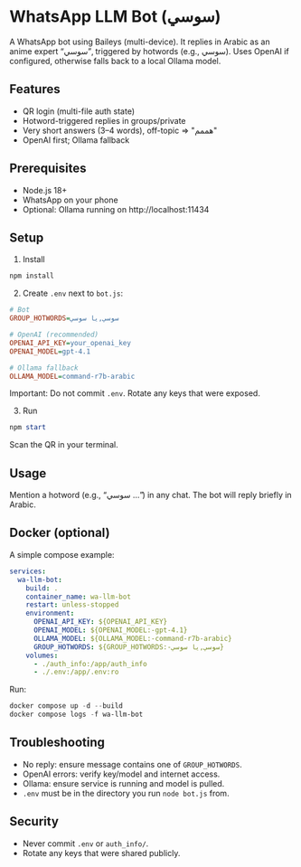 # WhatsApp LLM Bot (سوسي)

A WhatsApp bot using Baileys (multi-device). It replies in Arabic as an anime expert “سوسي”, triggered by hotwords (e.g., سوسي). Uses OpenAI if configured, otherwise falls back to a local Ollama model.

## Features
- QR login (multi-file auth state)
- Hotword-triggered replies in groups/private
- Very short answers (3–4 words), off-topic => "هممم"
- OpenAI first; Ollama fallback

## Prerequisites
- Node.js 18+
- WhatsApp on your phone
- Optional: Ollama running on http://localhost:11434

## Setup
1) Install
```powershell
npm install
```
2) Create `.env` next to `bot.js`:
```ini
# Bot
GROUP_HOTWORDS=سوسي,يا سوسي

# OpenAI (recommended)
OPENAI_API_KEY=your_openai_key
OPENAI_MODEL=gpt-4.1

# Ollama fallback
OLLAMA_MODEL=command-r7b-arabic
```
Important: Do not commit `.env`. Rotate any keys that were exposed.

3) Run
```powershell
npm start
```
Scan the QR in your terminal.

## Usage
Mention a hotword (e.g., “سوسي …”) in any chat. The bot will reply briefly in Arabic.

## Docker (optional)
A simple compose example:
```yaml
services:
  wa-llm-bot:
    build: .
    container_name: wa-llm-bot
    restart: unless-stopped
    environment:
      OPENAI_API_KEY: ${OPENAI_API_KEY}
      OPENAI_MODEL: ${OPENAI_MODEL:-gpt-4.1}
      OLLAMA_MODEL: ${OLLAMA_MODEL:-command-r7b-arabic}
      GROUP_HOTWORDS: ${GROUP_HOTWORDS:-سوسي,يا سوسي}
    volumes:
      - ./auth_info:/app/auth_info
      - ./.env:/app/.env:ro
```
Run:
```powershell
docker compose up -d --build
docker compose logs -f wa-llm-bot
```

## Troubleshooting
- No reply: ensure message contains one of `GROUP_HOTWORDS`.
- OpenAI errors: verify key/model and internet access.
- Ollama: ensure service is running and model is pulled.
- `.env` must be in the directory you run `node bot.js` from.

## Security
- Never commit `.env` or `auth_info/`.
- Rotate any keys that were shared publicly.
